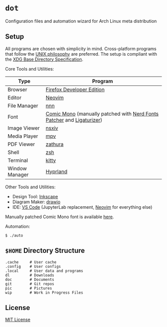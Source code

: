 # `dot`

Configuration files and automation wizard for Arch Linux meta distribution

## Setup

All programs are chosen with simplicity in mind. Cross-platform programs that follow the [UNIX
philosophy][unix] are preferred. The setup is compliant with the [XDG Base Directory
Specification][xdg].

Core Tools and Utilities:

| Type           | Program                                                                                                               |
| -------------- | --------------------------------------------------------------------------------------------------------------------- |
| Browser        | [Firefox Developer Edition][firefox]                                                                                  |
| Editor         | [Neovim][neovim]                                                                                                      |
| File Manager   | [nnn][nnn]                                                                                                            |
| Font           | [Comic Mono][comicmono] (manually patched with [Nerd Fonts Patcher][nerdfontspatcher] and [Ligaturizer][ligaturizer]) |
| Image Viewer   | [nsxiv][nsxiv]                                                                                                        |
| Media Player   | [mpv][mpv]                                                                                                            |
| PDF Viewer     | [zathura][zathura]                                                                                                    |
| Shell          | [zsh][zsh]                                                                                                            |
| Terminal       | [kitty][kitty]                                                                                                        |
| Window Manager | [Hyprland][hyprland]                                                                                                  |

Other Tools and Utilities:

- Design Tool: [Inkscape][inkscape]
- Diagram Maker: [drawio][drawio]
- IDE: [VS Code][vscode] (JupyterLab replacement, [Neovim][neovim] for everything else)

Manually patched Comic Mono font is available [here][font].

Automation:

```console
$ ./auto
```

## `$HOME` Directory Structure

```console
.cache     # User cache
.config    # User configs
.local     # User data and programs
dl         # Downloads
doc        # Documents
git        # Git repos
pic        # Pictures
wip        # Work in Progress Files
```

## License

[MIT License][license]

[unix]: https://en.wikipedia.org/wiki/Unix_philosophy
[xdg]: https://specifications.freedesktop.org/basedir-spec/basedir-spec-latest.html
[firefox]: https://www.mozilla.org/en-US/firefox/developer/
[neovim]: https://github.com/neovim/neovim
[nnn]: https://github.com/jarun/nnn
[comicmono]: https://github.com/dtinth/comic-mono-font
[nerdfontspatcher]: https://github.com/ryanoasis/nerd-fonts#font-patcher
[ligaturizer]: https://github.com/ToxicFrog/Ligaturizer
[nsxiv]: https://github.com/nsxiv/nsxiv
[mpv]: https://github.com/mpv-player/mpv
[zathura]: https://en.wikipedia.org/wiki/Zathura_(document_viewer)
[zsh]: https://github.com/zsh-users/zsh
[kitty]: https://github.com/kovidgoyal/kitty
[hyprland]: https://github.com/hyprwm/Hyprland
[inkscape]: https://gitlab.com/inkscape/inkscape
[drawio]: https://github.com/jgraph/drawio-desktop
[vscode]: https://github.com/microsoft/vscode
[font]: https://github.com/oniani/dot/tree/main/.local/share/fonts/ttf
[license]: LICENSE

